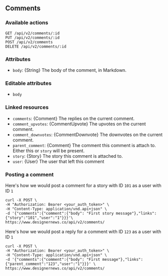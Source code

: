 ## Comments

### Available actions

```
GET /api/v2/comments/:id
PUT /api/v2/comments/:id
POST /api/v2/comments
DELETE /api/v2/comments/:id
```

### Attributes

- `body`: {String} The body of the comment, in Markdown.

### Editable attributes

- `body`

### Linked resources

- `comments`: {Comment} The replies on the current comment.
- `comment_upvotes`: {CommentUpvote} The upvotes on the current comment.
- `comment_downvotes`: {CommentDownvote} The downvotes on the current comment.
- `parent_comment`: {Comment} The comment this comment is attach to. Either this or `story` will be present.
- `story`: {Story} The story this comment is attached to.
- `user`: {User} The user that left this comment

### Posting a comment

Here's how we would post a comment for a story with ID `101` as a user with ID `1`

```
curl -X POST \ 
-H "Authorization: Bearer <your_auth_token>" \
-H "Content-Type: application/vnd.api+json" \
-d '{"comments":{"comment":{"body": "First story message"},"links":{"story":"101","user":"1"}}}'\
https://www.designernews.co/api/v2/comments/
```

Here's how we would post a reply for a comment with ID `123` as a user with ID `1`

```
curl -X POST \
-H "Authorization: Bearer <your_auth_token>" \
-H "Content-Type: application/vnd.api+json" \
-d '{"comments":{"comment":{"body": "First message"},"links":{"parent_comment":"123","user":"1"}}}' \
https://www.designernews.co/api/v2/comments/
```
